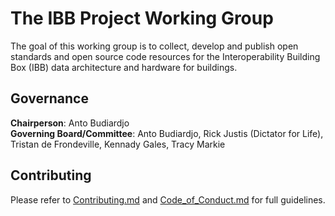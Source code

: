 # The IBB Project Working Group

The goal of this working group is to collect, develop and publish open standards and open source code resources for the Interoperability Building Box (IBB) data architecture and hardware for buildings.

## Governance

**Chairperson**: Anto Budiardjo  
**Governing Board/Committee**: Anto Budiardjo, Rick Justis (Dictator for Life), Tristan de Frondeville, Kennady Gales, Tracy Markie

## Contributing

Please refer to [Contributing.md](docs/Contributing.md) and [Code_of_Conduct.md](docs/Code_of_Conduct.md) for full guidelines.
